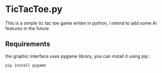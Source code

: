 # TicTacToe.py
This is a simple tic tac toe game writen in python, i intend to add some Ai features in the future 



## Requirements 
the graphic interface uses pygame library,  you can install it using pip :
```
pip install pygame
```
